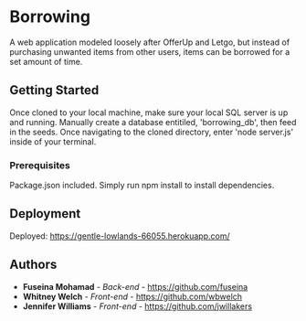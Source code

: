 # Borrowing

A web application modeled loosely after OfferUp and Letgo, but instead of purchasing unwanted items from other users, items can be borrowed for a set amount of time.

## Getting Started

Once cloned to your local machine, make sure your local SQL server is up and running. Manually create a database entitiled, 'borrowing_db', then feed in the seeds. Once navigating to the cloned directory, enter 'node server.js' inside of your terminal.

### Prerequisites

Package.json included. Simply run npm install to install dependencies.

## Deployment

Deployed: https://gentle-lowlands-66055.herokuapp.com/

## Authors

* **Fuseina Mohamad** - *Back-end* - https://github.com/fuseina
* **Whitney Welch** - *Front-end* - https://github.com/wbwelch
* **Jennifer Williams** - *Front-end* - https://github.com/jwillakers
